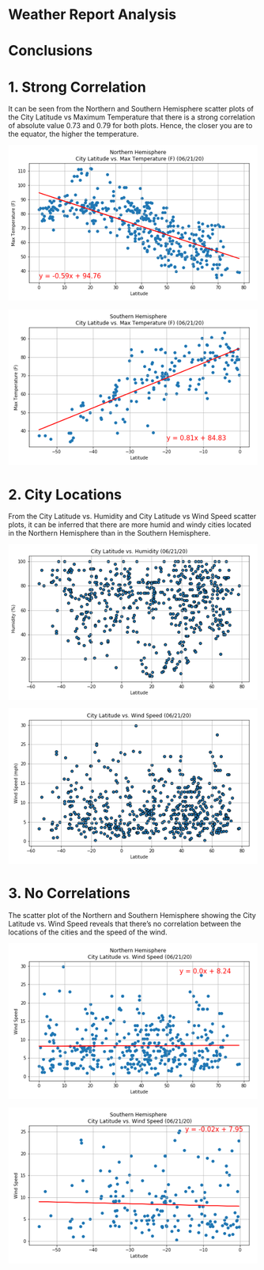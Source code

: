 # Weather Report Analysis

# Conclusions

# 1.	Strong Correlation
It can be seen from the Northern and Southern Hemisphere scatter plots of the City Latitude vs Maximum Temperature that there is a strong correlation of absolute value 0.73 and 0.79 for both plots. Hence, the closer you are to the equator, the higher the temperature.

![Northern Hemisphere   Max Temp Vs. Latitude Linear Regression](output_data/Northern%20Hemisphere%20-%20Max%20Temp%20vs.%20Latitude%20Linear%20Regression.png)

![Southern Hemisphere   Max Temp Vs. Latitude Linear Regression](output_data/Southern%20Hemisphere%20-%20Max%20Temp%20vs.%20Latitude%20Linear%20Regression.png)


# 2.	City Locations
From the City Latitude vs. Humidity and City Latitude vs Wind Speed scatter plots, it can be inferred that there are more humid and windy cities located in the Northern Hemisphere than in the Southern Hemisphere.


![Latitude Vs. Humidity Plot](output_data/Latitude%20vs.%20Humidity%20Plot.png)

![Latitude Vs. Wind Speed Plot](output_data/Latitude%20vs.%20Wind%20Speed%20Plot.png)


# 3.	No Correlations
The scatter plot of the Northern and Southern Hemisphere showing the City Latitude vs. Wind Speed reveals that there’s no correlation between the locations of the cities and the speed of the wind.

![Northern Hemisphere   Wind Speed Vs. Latitude Linear Regression](output_data/Northern%20Hemisphere%20-%20Wind%20Speed%20vs.%20Latitude%20Linear%20Regression.png)

![Southern Hemisphere   Wind Speed Vs. Latitude Linear Regression](output_data/Southern%20Hemisphere%20-%20Wind%20Speed%20vs.%20Latitude%20Linear%20Regression.png)
